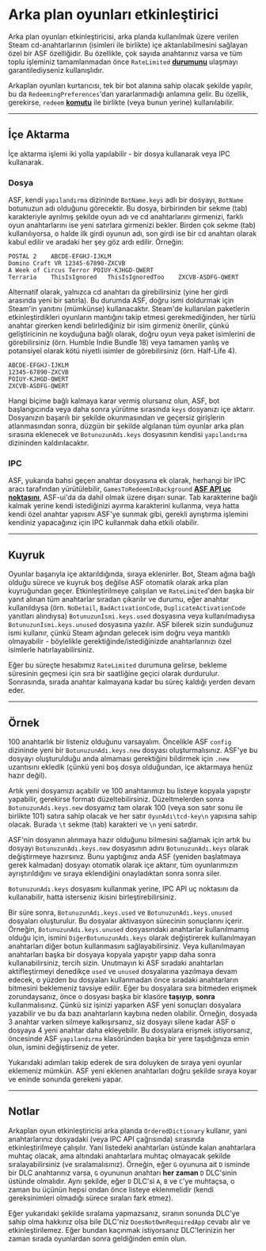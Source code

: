 # Arka plan oyunları etkinleştirici

Arka plan oyunları etkinleştiricisi, arka planda kullanılmak üzere verilen Steam cd-anahtarlarının (isimleri ile birlikte) içe aktarılabilmesini sağlayan özel bir ASF özelliğidir. Bu özellikle, çok sayıda anahtarınız varsa ve tüm toplu işleminiz tamamlanmadan önce `RateLimited` **[durumunu](https://github.com/JustArchiNET/ArchiSteamFarm/wiki/FAQ#what-is-the-meaning-of-status-when-redeeming-a-key)** ulaşmayı garantilediyseniz kullanışlıdır.

Arkaplan oyunları kurtarıcısı, tek bir bot alanına sahip olacak şekilde yapılır, bu da `RedeemingPreferences`'dan yararlanmadığı anlamına gelir. Bu özellik, gerekirse, `redeem` **[komutu](https://github.com/JustArchiNET/ArchiSteamFarm/wiki/Commands)** ile birlikte (veya bunun yerine) kullanılabilir.

---

## İçe Aktarma

İçe aktarma işlemi iki yolla yapılabilir - bir dosya kullanarak veya IPC kullanarak.

### Dosya

ASF, kendi `yapılandırma` dizininde `BotName.keys` adlı bir dosyayı, `BotName` botunuzun adı olduğunu görecektir. Bu dosya, birbirinden bir sekme (tab) karakteriyle ayrılmış şekilde oyun adı ve cd anahtarlarını girmenizi, farklı oyun anahtarlarını ise yeni satırlara girmenizi bekler. Birden çok sekme (tab) kullanılıyorsa, o halde ilk girdi oyunun adı, son girdi ise bir cd anahtarı olarak kabul edilir ve aradaki her şey göz ardı edilir. Örneğin:

```text
POSTAL 2    ABCDE-EFGHJ-IJKLM
Domino Craft VR 12345-67890-ZXCVB
A Week of Circus Terror POIUY-KJHGD-QWERT
Terraria    ThisIsIgnored   ThisIsIgnoredToo    ZXCVB-ASDFG-QWERT
```

Alternatif olarak, yalnızca cd anahtarı da girebilirsiniz (yine her girdi arasında yeni bir satırla). Bu durumda ASF, doğru ismi doldurmak için Steam'in yanıtını (mümkünse) kullanacaktır. Steam'de kullanılan paketlerin etkinleştirdikleri oyunların mantığını takip etmesi gerekmediğinden, her türlü anahtar girerken kendi belirlediğiniz bir isim girmeniz önerilir, çünkü geliştiricinin ne koyduğuna bağlı olarak, doğru oyun veya paket isimlerini de görebilirsiniz (örn. Humble Indie Bundle 18) veya tamamen yanlış ve potansiyel olarak kötü niyetli isimler de görebilirsiniz (örn. Half-Life 4).

```text
ABCDE-EFGHJ-IJKLM
12345-67890-ZXCVB
POIUY-KJHGD-QWERT
ZXCVB-ASDFG-QWERT
```

Hangi biçime bağlı kalmaya karar vermiş olursanız olun, ASF, bot başlangıcında veya daha sonra yürütme sırasında `keys` dosyanızı içe aktarır. Dosyanızın başarılı bir şekilde okunmasından ve geçersiz girişlerin atlanmasından sonra, düzgün bir şekilde algılanan tüm oyunlar arka plan sırasına eklenecek ve `BotunuzunAdı.keys` dosyasının kendisi `yapılandırma` dizininden kaldırılacaktır.

### IPC

ASF, yukarıda bahsi geçen anahtar dosyasına ek olarak, herhangi bir IPC aracı tarafından yürütülebilir, `GamesToRedeemInBackground` **[ASF API uç noktasını](https://github.com/JustArchiNET/ArchiSteamFarm/wiki/IPC#asf-api)**, ASF-ui'da da dahil olmak üzere dışarı sunar. Tab karakterine bağlı kalmak yerine kendi istediğinizi ayırma karakterini kullanma, veya hatta kendi özel anahtar yapısını ASF'ye sunmak gibi, gerekli ayrıştırma işlemini kendiniz yapacağınız için IPC kullanmak daha etkili olabilir.

---

## Kuyruk

Oyunlar başarıyla içe aktarıldığında, sıraya eklenirler. Bot, Steam ağına bağlı olduğu sürece ve kuyruk boş değilse ASF otomatik olarak arka plan kuyruğundan geçer. Etkinleştirilmeye çalışılan ve `RateLimited`'den başka bir yanıt alınan tüm anahtarlar sıradan çıkarılır ve durumu, eğer anahtar kullanıldıysa (örn. `NoDetail`, `BadActivationCode`, `DuplicateActivationCode` yanıtları alındıysa) `Botunuzunİsmi.keys.used` dosyasına veya kullanılmadıysa `Botunuzunİsmi.keys.unused` dosyasına yazılır. ASF bilerek sizin sunduğunuz ismi kullanır, çünkü Steam ağından gelecek isim doğru veya mantıklı olmayabilir - böylelikle gerektiğinde/istediğinizde anahtarlarınızı özel isimlerle hatırlayabilirsiniz.

Eğer bu süreçte hesabımız `RateLimited` durumuna gelirse, bekleme süresinin geçmesi için sıra bir saatliğine geçici olarak durdurulur. Sonrasında, sırada anahtar kalmayana kadar bu süreç kaldığı yerden devam eder.

---

## Örnek

100 anahtarlık bir listeniz olduğunu varsayalım. Öncelikle ASF `config` dizininde yeni bir `BotunuzunAdı.keys.new` dosyası oluşturmalısınız. ASF'ye bu dosyayı oluşturulduğu anda almaması gerektiğini bildirmek için `.new` uzantısını ekledik (çünkü yeni boş dosya olduğundan, içe aktarmaya henüz hazır değil).

Artık yeni dosyamızı açabilir ve 100 anahtarımızı bu listeye kopyala yapıştır yapabilir, gerekirse formatı düzeltebilirsiniz. Düzeltmelerden sonra `BotunuzunAdı.keys.new` dosyamız tam olarak 100 (veya son satır sonu ile birlikte 101) satıra sahip olacak ve her satır `OyunAdı\tcd-key\n` yapısına sahip olacak. Burada `\t` sekme (tab) karakteri ve `\n` yeni satırdır.

ASF'nin dosyanın alınmaya hazır olduğunu bilmesini sağlamak için artık bu dosyayı `BotunuzunAdı.keys.new` dosyasının adını `BotunuzunAdı.keys` olarak değiştirmeye hazırsınız. Bunu yaptığınız anda ASF (yeniden başlatmaya gerek kalmadan) dosyayı otomatik olarak içe aktarır, tüm oyunlarımızın ayrıştırıldığını ve sıraya eklendiğini onayladıktan sonra sonra siler.

`BotunuzunAdı.keys` dosyasını kullanmak yerine, IPC API uç noktasını da kullanabilir, hatta isterseniz ikisini birleştirebilirsiniz.

Bir süre sonra, `BotunuzunAdı.keys.used` ve `BotunuzunAdı.keys.unused` dosyaları oluşturulur. Bu dosyalar aktivasyon sürecinin sonuçlarını içerir. Örneğin, `BotunuzunAdı.keys.unused` dosyasındaki anahtarlar kullanılmamış olduğu için, ismini `DiğerBotunuzunAdı.keys` olarak değiştirerek kullanılmayan anahtarları diğer botun kullanmasını sağlayabilirsiniz. Veya kullanılmayan anahtarları başka bir dosyaya kopyala yapıştır yapıp daha sonra kullanabilirsiniz, tercih sizin. Unutmayın ki ASF sıradaki anahtarları aktifleştirmeyi denedikçe `used` ve `unused` dosyalarına yazılmaya devam edecek, o yüzden bu dosyaları kullanmadan önce sıradaki anahtarların bitmesini beklemeniz tavsiye edilir. Eğer bu dosyalara sıra bitmeden erişmek zorundaysanız, önce o dosyası başka bir klasöre **taşıyıp**, **sonra** kullanmalısınız. Çünkü siz işinizi yaparken ASF yeni sonuçları dosyalara yazabilir ve bu da bazı anahtarların kaybına neden olabilir. Örneğin, dosyada 3 anahtar varken silmeye kalkışırsanız, siz dosyayı silene kadar ASF o dosyaya 4 yeni anahtar daha ekleyebilir. Bu dosyalara erişmek istiyorsanız, öncesinde ASF `yapılandırma` klasöründen başka bir yere taşıdığınıza emin olun, ismini değiştirseniz de yeter.

Yukarıdaki adımları takip ederek de sıra doluyken de sıraya yeni oyunlar eklemeniz mümkün. ASF yeni eklenen anahtarları doğru şekilde sıraya koyar ve eninde sonunda gerekeni yapar.

---

## Notlar

Arkaplan oyun etkinleştiricisi arka planda `OrderedDictionary` kullanır, yani anahtarlarınız dosyadaki (veya IPC API çağrısında) sırasında etkinleştirilmeye çalışılır. Yani listedeki anahtarları üstünde kalan anahtarlara muhtaç olacak, ama altındaki anahtarlara muhtaç olmayacak şekilde sıralayabilirsiniz (ve sıralamalısınız). Örneğin, eğer `G` oyununa ait `D` isminde bir DLC anahtarınız varsa, `G` oyununun anahtarı **her zaman** `D` DLC'sinin üstünde olmalıdır. Aynı şekilde, eğer `D` DLC'si `A`, `B` ve `C`'ye muhtaçsa, o zaman bu üçünün hepsi ondan önce listeye eklenmelidir (kendi gereksinimleri olmadığı sürece sıraları fark etmez).

Eğer yukarıdaki şekilde sıralama yapmazsanız, sıranın sonunda DLC'ye sahip olma hakkınız olsa bile DLC'niz `DoesNotOwnRequiredApp` cevabı alır ve etkinleştirilemez. Eğer bundan kaçınmak istiyorsanız DLC'lerinizin her zaman sırada oyunlardan sonra geldiğinden emin olun.